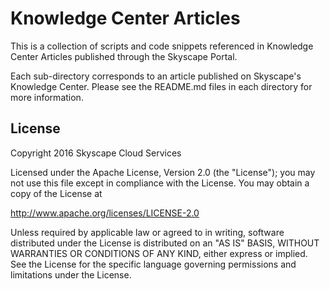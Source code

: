 # Knowledge Center Articles
This is a collection of scripts and code snippets referenced in Knowledge Center Articles published through the Skyscape Portal.

Each sub-directory corresponds to an article published on Skyscape's Knowledge Center. Please see the README.md files in each directory for more information.

License
-------
Copyright 2016 Skyscape Cloud Services

Licensed under the Apache License, Version 2.0 (the "License"); you may not use this file except in compliance with the License. You may obtain a copy of the License at

http://www.apache.org/licenses/LICENSE-2.0

Unless required by applicable law or agreed to in writing, software distributed under the License is distributed on an "AS IS" BASIS, WITHOUT WARRANTIES OR CONDITIONS OF ANY KIND, either express or implied. See the License for the specific language governing permissions and limitations under the License.
